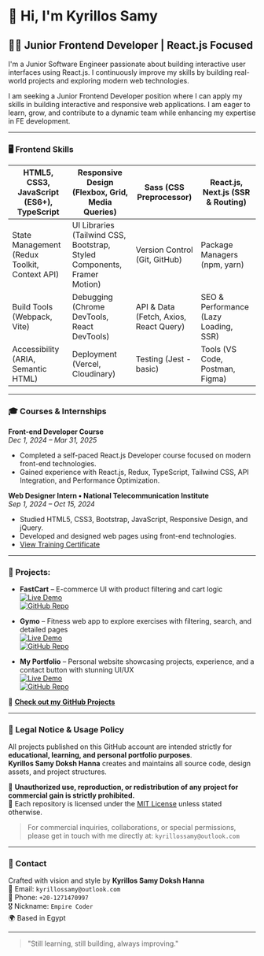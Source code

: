 # 👋 Hi, I'm Kyrillos Samy

## 🧑‍💻 Junior Frontend Developer | React.js Focused

I'm a Junior Software Engineer passionate about building interactive user interfaces using React.js. I continuously improve my skills by building real-world projects and exploring modern web technologies.

I am seeking a Junior Frontend Developer position where I can apply my skills in building interactive and responsive web applications. I am eager to learn, grow, and contribute to a dynamic team while enhancing my expertise in FE development.

---

### 🖥️ Frontend Skills

| HTML5, CSS3, JavaScript (ES6+), TypeScript | Responsive Design (Flexbox, Grid, Media Queries) | Sass (CSS Preprocessor) | React.js, Next.js (SSR & Routing) |
|-------------------------------|-------------------------------------------------|--------------------------|-----------------------------------|
| State Management (Redux Toolkit, Context API) | UI Libraries (Tailwind CSS, Bootstrap, Styled Components, Framer Motion) | Version Control (Git, GitHub) | Package Managers (npm, yarn) |
| Build Tools (Webpack, Vite) | Debugging (Chrome DevTools, React DevTools) | API & Data (Fetch, Axios, React Query) | SEO & Performance (Lazy Loading, SSR) |
| Accessibility (ARIA, Semantic HTML) | Deployment (Vercel, Cloudinary) | Testing (Jest - basic) | Tools (VS Code, Postman, Figma) |

---

### 🎓 Courses & Internships

**Front-end Developer Course**  
*Dec 1, 2024 – Mar 31, 2025*  
- Completed a self-paced React.js Developer course focused on modern front-end technologies.  
- Gained experience with React.js, Redux, TypeScript, Tailwind CSS, API Integration, and Performance Optimization.

**Web Designer Intern • National Telecommunication Institute**  
*Sep 1, 2024 – Oct 15, 2024*  
- Studied HTML5, CSS3, Bootstrap, JavaScript, Responsive Design, and jQuery.  
- Developed and designed web pages using front-end technologies.
- [View Training Certificate](https://drive.google.com/file/d/12K8mGsA1Da_DFZUzpvCxlHYvpiwlMpe8/view?usp=drive_link)

---

### 📂 Projects:
- **FastCart** – E-commerce UI with product filtering and cart logic  
  [![Live Demo](https://img.shields.io/badge/Live%20Demo-FastCart-2E8B57?style=for-the-badge&logo=vercel&logoColor=white)](https://fast-cart-831t.vercel.app/)  
  [![GitHub Repo](https://img.shields.io/badge/GitHub%20Repo-FastCart-000?style=for-the-badge&logo=github)](https://github.com/Kyrillos-Samy1/FastCart)

- **Gymo** – Fitness web app to explore exercises with filtering, search, and detailed pages  
  [![Live Demo](https://img.shields.io/badge/Live%20Demo-Gymo-2E8B57?style=for-the-badge&logo=vercel&logoColor=white)](https://gymo-sigma.vercel.app/)  
  [![GitHub Repo](https://img.shields.io/badge/GitHub%20Repo-Gymo-000?style=for-the-badge&logo=github)](https://github.com/Kyrillos-Samy1/Gymo/tree/main)

- **My Portfolio** – Personal website showcasing projects, experience, and a contact button with stunning UI/UX   
  [![Live Demo](https://img.shields.io/badge/Live%20Demo-Gymo-2E8B57?style=for-the-badge&logo=vercel&logoColor=white)](https://my-portfolio-mu-three-16.vercel.app/)   
  [![GitHub Repo](https://img.shields.io/badge/GitHub%20Repo-Gymo-000?style=for-the-badge&logo=github)](https://github.com/Kyrillos-Samy1/My-Portfolio/tree/main)   

🔗 **[Check out my GitHub Projects](https://github.com/Kyrillos-Samy1?tab=repositories)**

---

### 🔐 Legal Notice & Usage Policy

All projects published on this GitHub account are intended strictly for **educational, learning, and personal portfolio purposes**.  
**Kyrillos Samy Doksh Hanna** creates and maintains all source code, design assets, and project structures.

🚫 **Unauthorized use, reproduction, or redistribution of any project for commercial gain is strictly prohibited.**  
📄 Each repository is licensed under the [MIT License](./LICENSE) unless stated otherwise.

> For commercial inquiries, collaborations, or special permissions, please get in touch with me directly at: `kyrillossamy@outlook.com`

---

### 💬 Contact

Crafted with vision and style by **Kyrillos Samy Doksh Hanna**  
📧 Email: `kyrillossamy@outlook.com`  
📱 Phone: `+20-1271470997`  
🎖️ Nickname: `Empire Coder`  
🌍 Based in Egypt

---

> "Still learning, still building, always improving."
